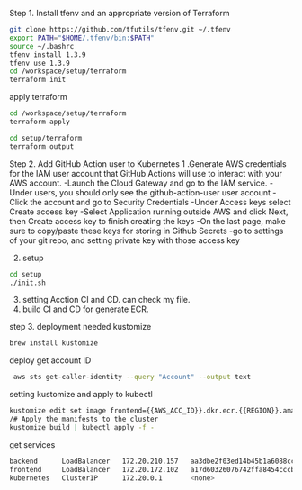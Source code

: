 Step 1. Install tfenv and an appropriate version of Terraform

```bash
git clone https://github.com/tfutils/tfenv.git ~/.tfenv
export PATH="$HOME/.tfenv/bin:$PATH"
source ~/.bashrc
tfenv install 1.3.9
tfenv use 1.3.9
cd /workspace/setup/terraform
terraform init
```

apply terraform

```bash
cd /workspace/setup/terraform
terraform apply

cd setup/terraform
terraform output
```

Step 2. Add GitHub Action user to Kubernetes
1 .Generate AWS credentials for the IAM user account that GitHub Actions will use to interact with your AWS account.
-Launch the Cloud Gateway and go to the IAM service.
-Under users, you should only see the github-action-user user account
-Click the account and go to Security Credentials
-Under Access keys select Create access key
-Select Application running outside AWS and click Next, then Create access key to finish creating the keys
-On the last page, make sure to copy/paste these keys for storing in Github Secrets
-go to settings of your git repo, and setting private key with those access key

2. setup
```bash
cd setup
./init.sh
```
3. setting Acction CI and CD.
can check my file.
4. build CI and CD for generate ECR.

step 3. deployment
needed kustomize 
```bash
brew install kustomize
```

deploy 
get account ID
```bash
 aws sts get-caller-identity --query "Account" --output text
```
setting kustomize and apply to kubectl
```bash 
kustomize edit set image frontend={{AWS_ACC_ID}}.dkr.ecr.{{REGION}}.amazonaws.com/frontendlatest
/# Apply the manifests to the cluster
kustomize build | kubectl apply -f -
```
get services 
```bash
backend      LoadBalancer   172.20.210.157   aa3dbe2f03ed14b45b1a6088cc1036fc-2020040612.us-east-1.elb.amazonaws.com   80:31797/TCP   13m
frontend     LoadBalancer   172.20.172.102   a17d60326076742ffa8454cccb3a55c0-1854245768.us-east-1.elb.amazonaws.com   80:30716/TCP   6m1s
kubernetes   ClusterIP      172.20.0.1       <none>                                                                    443/TCP        155m
```